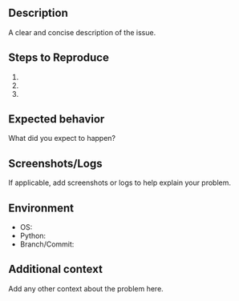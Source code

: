## Description

A clear and concise description of the issue.

## Steps to Reproduce

1. 
2. 
3. 

## Expected behavior

What did you expect to happen?

## Screenshots/Logs

If applicable, add screenshots or logs to help explain your problem.

## Environment

- OS: 
- Python: 
- Branch/Commit: 

## Additional context

Add any other context about the problem here.
